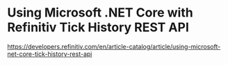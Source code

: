 # Using Microsoft .NET Core with Refinitiv Tick History REST API
https://developers.refinitiv.com/en/article-catalog/article/using-microsoft-net-core-tick-history-rest-api

